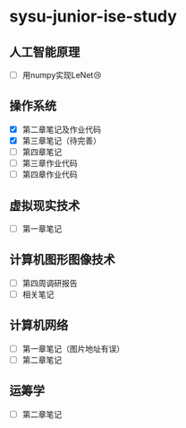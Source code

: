 # sysu-junior-ise-study

## 人工智能原理
- [ ] 用numpy实现LeNet:cry:

## 操作系统
- [X] 第二章笔记及作业代码
- [X] 第三章笔记（待完善）
- [ ] 第四章笔记
- [ ] 第三章作业代码
- [ ] 第四章作业代码

## 虚拟现实技术
- [ ] 第一章笔记

## 计算机图形图像技术
- [ ] 第四周调研报告
- [ ] 相关笔记

## 计算机网络
- [ ] 第一章笔记（图片地址有误）
- [ ] 第二章笔记

## 运筹学
- [ ] 第二章笔记
